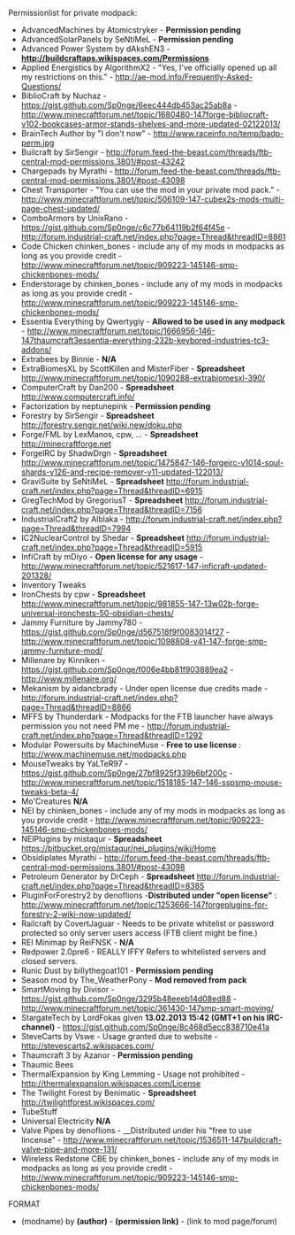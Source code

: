 Permissionlist for private modpack:
* AdvancedMachines by Atomicstryker - __Permission pending__
* AdvancedSolarPanels by SeNtiMeL - __Permission pending__
* Advanced Power System by dAkshEN3 - __http://buildcraftaps.wikispaces.com/Permissions__
* Applied Energistics by AlgorithmX2 - "Yes, I've officially opened up all my restrictions on this." - http://ae-mod.info/Frequently-Asked-Questions/
* BiblioCraft by Nuchaz - https://gist.github.com/Sp0nge/6eec444db453ac25ab8a - http://www.minecraftforum.net/topic/1680480-147forge-bibliocraft-v102-bookcases-armor-stands-shelves-and-more-updated-02122013/
* BrainTech Author by "I don't now" - http://www.raceinfo.no/temp/badp-perm.jpg
* Builcraft by SirSengir - http://forum.feed-the-beast.com/threads/ftb-central-mod-permissions.3801/#post-43242
* Chargepads by Myrathi - http://forum.feed-the-beast.com/threads/ftb-central-mod-permissions.3801/#post-43098
* Chest Transporter - "You can use the mod in your private mod pack." - http://www.minecraftforum.net/topic/506109-147-cubex2s-mods-multi-page-chest-updated/
* ComboArmors by UnixRano - https://gist.github.com/Sp0nge/c6c77b64119b2f64f45e - http://forum.industrial-craft.net/index.php?page=Thread&threadID=8861
* Code Chicken chinken_bones - include any of my mods in modpacks as long as you provide credit - http://www.minecraftforum.net/topic/909223-145146-smp-chickenbones-mods/
* Enderstorage by chinken_bones - include any of my mods in modpacks as long as you provide credit - http://www.minecraftforum.net/topic/909223-145146-smp-chickenbones-mods/
* Essentia Everything by Qwertygiy - __Allowed to be used in any modpack__ - http://www.minecraftforum.net/topic/1666956-146-147thaumcraft3essentia-everything-232b-keybored-industries-tc3-addons/
* Extrabees by Binnie - __N/A__
* ExtraBiomesXL by ScottKillen and MisterFiber  - __Spreadsheet__ http://www.minecraftforum.net/topic/1090288-extrabiomesxl-390/
* ComputerCraft by Dan200	- __Spreadsheet__ http://www.computercraft.info/
* Factorization by neptunepink - __Permission pending__
* Forestry by	SirSengir	- __Spreadsheet__ http://forestry.sengir.net/wiki.new/doku.php
* Forge/FML by LexManos, cpw, ...	- __Spreadsheet__ http://minecraftforge.net
* ForgeIRC by ShadwDrgn	- __Spreadsheet__ http://www.minecraftforum.net/topic/1475847-146-forgeirc-v1014-soul-shards-v126-and-recipe-remover-v11-updated-122013/
* GraviSuite by SeNtiMeL	- __Spreadsheet__ http://forum.industrial-craft.net/index.php?page=Thread&threadID=6915
* GregTechMod by GregoriusT	- __Spreadsheet__ http://forum.industrial-craft.net/index.php?page=Thread&threadID=7156
* IndustrialCraft2 by Alblaka - http://forum.industrial-craft.net/index.php?page=Thread&threadID=7994
* IC2NuclearControl by Shedar  - __Spreadsheet__ http://forum.industrial-craft.net/index.php?page=Thread&threadID=5915
* InfiCraft by mDiyo - __Open license for any usage__ - http://www.minecraftforum.net/topic/521617-147-inficraft-updated-201328/
* Inventory Tweaks 
* IronChests by cpw	- __Spreadsheet__ http://www.minecraftforum.net/topic/981855-147-13w02b-forge-universal-ironchests-50-obsidian-chests/
* Jammy Furniture by Jammy780 - https://gist.github.com/Sp0nge/d567518f9f0083014f27 - http://www.minecraftforum.net/topic/1098808-v41-147-forge-smp-jammy-furniture-mod/
* Millenare by Kinniken - https://gist.github.com/Sp0nge/f006e4bb81f903889ea2 - http://www.millenaire.org/
* Mekanism by aidancbrady - Under open license due credits made - http://forum.industrial-craft.net/index.php?page=Thread&threadID=8866
* MFFS by Thunderdark - Modpacks for the FTB launcher have always permission you not need PM me - http://forum.industrial-craft.net/index.php?page=Thread&threadID=1292
* Modular Powersuits by MachineMuse - __Free to use license__ : http://www.machinemuse.net/modpacks.php
* MouseTweaks by YaLTeR97 - https://gist.github.com/Sp0nge/27bf8925f339b6bf200c - http://www.minecraftforum.net/topic/1518185-147-146-sspsmp-mouse-tweaks-beta-4/
* Mo'Creatures __N/A__
* NEI by chinken_bones - include any of my mods in modpacks as long as you provide credit - http://www.minecraftforum.net/topic/909223-145146-smp-chickenbones-mods/
* NEIPlugins by mistaqur	- __Spreadsheet__ https://bitbucket.org/mistaqur/nei_plugins/wiki/Home
* Obsidiplates Myrathi - http://forum.feed-the-beast.com/threads/ftb-central-mod-permissions.3801/#post-43098
* Petroleum Generator by DrCeph  - __Spreadsheet__ http://forum.industrial-craft.net/index.php?page=Thread&threadID=8385
* PluginForForestry2 by denoflions -__Distributed under "open license"__ : http://www.minecraftforum.net/topic/1253666-147forgeplugins-for-forestry-2-wiki-now-updated/
* Railcraft by CovertJaguar	- Needs to be private whitelist or password protected so only server users access (FTB client might be fine.)
* REI Minimap by ReiFNSK - __N/A__
* Redpower 2.0pre6 - REALLY IFFY Refers to whitelisted servers and closed servers.
* Runic Dust by billythegoat101 - __Permissiom pending__
* Season mod by The_WeatherPony - __Mod removed from pack__
* SmartMoving by Divisor - https://gist.github.com/Sp0nge/3295b48eeeb14d08ed88 - http://www.minecraftforum.net/topic/361430-147smp-smart-moving/
* StargateTech by LordFokas given __13.02.2013 15:42 (GMT+1 on his IRC-channel)__ - https://gist.github.com/Sp0nge/8c468d5ecc838710e41a
* SteveCarts by Vswe - Usage granted due to website - http://stevescarts2.wikispaces.com/
* Thaumcraft 3 by Azanor	- __Permission pending__
* Thaumic Bees 
* ThermalExpansion by King Lemming - Usage not prohibited - http://thermalexpansion.wikispaces.com/License
* The Twilight Forest by Benimatic	- __Spreadsheet__ http://twilightforest.wikispaces.com/
* TubeStuff 
* Universal Electricity __N/A__
* Valve Pipes by denoflions - __Distributed under his "free to use lincense" - http://www.minecraftforum.net/topic/1536511-147buildcraft-valve-pipe-and-more-131/
* Wireless Redstone CBE by chinken_bones - include any of my mods in modpacks as long as you provide credit - http://www.minecraftforum.net/topic/909223-145146-smp-chickenbones-mods/

FORMAT
* (modname) by __(author)__ - __(permission link)__ - (link to mod page/forum)
